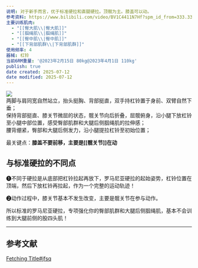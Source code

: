 ```yaml
---
说明: 对于新手而言，优于标准硬拉和直腿硬拉。顶髋为主。膝盖可以动。
参考资料: https://www.bilibili.com/video/BV1C4411N7Hf?spm_id_from=333.337.search-card.all.click&vd_source=c16ee9cfb2023d2af8428dbfe604b72f
主要训练肌肉:
  - "[[臀大肌\\|臀大肌]]"
  - "[[腘绳肌\\|腘绳肌]]"
  - "[[臀中肌\\|臀中肌]]"
  - "[[下背部肌群\\|下背部肌群]]"
使用频率: 4
器械: 杠铃
当前6RM重量: '@2023年2月15日 80kg@2023年4月1日 110kg'
publish: true
date created: 2025-07-12
date modified: 2025-07-12
---
```


![](https://img.oldwinter.top/20220904214914.png)  
两脚与肩同宽自然站立，抬头挺胸、背部挺直，双手持杠铃置于身前、双臂自然下垂；  
保持背部挺直、膝关节微屈的状态，髋关节向后折叠，屈髋俯身，沿小腿下放杠铃至小腿中部位置，感受臀部肌群和大腿后侧腘绳肌的拉伸感；  
腰背绷紧，臀部和大腿后侧发力，沿小腿提拉杠铃至初始位置；

最关键点：**膝盖不要前移，主要是[[髋关节]]在动**

## 与标准硬拉的不同点

❶不同于硬拉是从底部把杠铃拉起再放下，罗马尼亚硬拉的起始姿势，杠铃位置在顶端，然后下放杠铃再拉起，作为一个完整的运动轨迹！

❷动作过程中，膝关节基本不发生改变，主要是髋关节在参与动作。

所以标准的罗马尼亚硬拉，专项强化你的臀部肌群和大腿后侧腘绳肌，基本不会训练到大腿前侧的股四头肌！

---

## 参考文献

[Fetching Title#jfsq](https://zhuanlan.zhihu.com/p/22250124)
